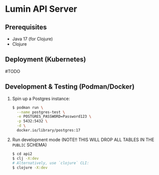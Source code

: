 # Lumin API Server

## Prerequisites

- Java 17 (for Clojure)
- Clojure

## Deployment (Kubernetes)

#TODO

## Development & Testing (Podman/Docker)

1. Spin up a Postgres instance:

    ```sh
    $ podman run \
      --name postgres-test \
      -e POSTGRES_PASSWORD=Password123 \
      -p 5432:5432 \
      -d \
      docker.io/library/postgres:17
    ```
    
2. Run development mode (NOTE!! THIS WILL DROP ALL TABLES IN THE `PUBLIC`
   SCHEMA)
   
   ```sh
   $ cd api2
   $ clj -X:dev
   # Alternatively, use `clojure` CLI:
   $ clojure -X:dev
   ```
